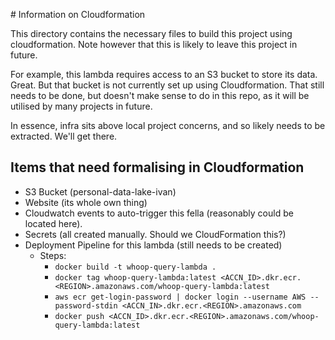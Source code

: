 # Information on Cloudformation

This directory contains the necessary files to build this project using cloudformation. Note however that this is likely to leave this project in future.

For example, this lambda requires access to an S3 bucket to store its data. Great. But that bucket is not currently set up using Cloudformation. That still needs to be done, but doesn't make sense to do in this repo, as it will be utilised by many projects in future.

In essence, infra sits above local project concerns, and so likely needs to be extracted. We'll get there.

## Items that need formalising in Cloudformation

- S3 Bucket (personal-data-lake-ivan)
- Website (its whole own thing)
- Cloudwatch events to auto-trigger this fella (reasonably could be located here).
- Secrets (all created manually. Should we CloudFormation this?)
- Deployment Pipeline for this lambda (still needs to be created)
  - Steps:
    - `docker build -t whoop-query-lambda .`
    - `docker tag whoop-query-lambda:latest <ACCN_ID>.dkr.ecr.<REGION>.amazonaws.com/whoop-query-lambda:latest`
    - `aws ecr get-login-password | docker login --username AWS --password-stdin <ACCN_IN>.dkr.ecr.<REGION>.amazonaws.com`
    - `docker push <ACCN_ID>.dkr.ecr.<REGION>.amazonaws.com/whoop-query-lambda:latest`

